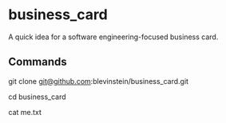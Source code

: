business_card
=============

A quick idea for a software engineering-focused business card.

Commands
--------

git clone git@github.com:blevinstein/business_card.git

cd business_card

cat me.txt
